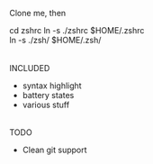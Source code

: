 Clone me, then

cd zshrc
ln -s ./zshrc $HOME/.zshrc                                                                              
ln -s ./zsh/ $HOME/.zsh/ 

######
INCLUDED

  * syntax highlight
  * battery states
  * various stuff

######
TODO

  * Clean git support

